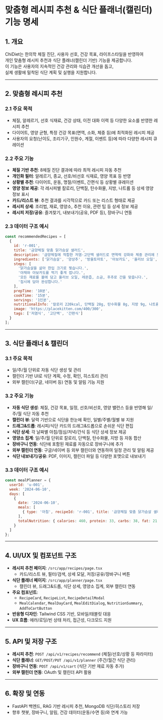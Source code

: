 # 맞춤형 레시피 추천 & 식단 플래너(캘린더) 기능 명세

## 1. 개요

ChiDiet는 한의학 체질 진단, 사용자 선호, 건강 목표, 라이프스타일을 반영하여  
개인 맞춤형 레시피 추천과 식단 플래너(캘린더 기반) 기능을 제공합니다.  
이 기능은 사용자의 지속적인 건강 관리와 식습관 개선을 돕고,  
실제 생활에 밀착된 식단 계획 및 실행을 지원합니다.

---

## 2. 맞춤형 레시피 추천

### 2.1 주요 목적

- 체질, 알레르기, 선호 식재료, 건강 상태, 이전 대화 이력 등 다양한 요소를 반영한 레시피 추천  
- 다이어트, 영양 균형, 특정 건강 목표(면역, 소화, 체중 등)에 최적화된 레시피 제공  
- 사용자의 요청(난이도, 조리기구, 인원수, 계절, 이벤트 등)에 따라 다양한 레시피 큐레이션

### 2.2 주요 기능

- **체질 기반 추천**: 8체질 진단 결과에 따라 최적 레시피 자동 추천  
- **개인화 필터**: 알레르기, 종교, 선호/비선호 식재료, 영양 목표 등 반영  
- **상황별 추천**: 다이어트, 운동, 명절/이벤트, 간편식 등 상황별 큐레이션  
- **영양 정보 제공**: 각 레시피별 칼로리, 단백질, 탄수화물, 지방, 나트륨 등 상세 영양 정보 표시  
- **카드/리스트 뷰**: 추천 결과를 시각적으로 카드 또는 리스트 형태로 제공  
- **레시피 상세**: 조리법, 재료, 영양소, 추천 이유, 관련 팁 등 상세 정보 제공  
- **레시피 저장/공유**: 즐겨찾기, 내보내기(공유, PDF 등), 장바구니 연동

### 2.3 데이터 구조 예시
```js
const recommendedRecipes = [
  {
    id: 'r-001',
    title: '금양체질 맞춤 닭가슴살 샐러드',
    description: '금양체질에 적합한 저염·고단백 샐러드로 면역력 강화와 체중 관리에 도움을 줍니다.',
    ingredients: ['닭가슴살', '양상추', '방울토마토', '아보카도', '올리브 오일', '레몬즙', '소금', '후추'],
    steps: [
      '닭가슴살을 삶아 한입 크기로 찢습니다.',
      '야채와 아보카도를 먹기 좋게 썹니다.',
      '모든 재료를 볼에 담고 올리브 오일, 레몬즙, 소금, 후추로 간을 맞춥니다.',
      '접시에 담아 완성합니다.'
    ],
    prepTime: '10분',
    cookTime: '15분',
    servings: '1인분',
    nutritionalInfo: '칼로리 220kcal, 단백질 28g, 탄수화물 8g, 지방 9g, 나트륨 180mg',
    image: 'https://placekitten.com/400/300',
    tags: ['저염식', '고단백', '간편식']
  }
];
```

---

## 3. 식단 플래너 & 캘린더

### 3.1 주요 목적

- 일/주/월 단위로 자동 식단 생성 및 관리  
- 캘린더 기반 UI로 식단 계획, 수정, 확인, 히스토리 관리  
- 외부 캘린더(구글, 네이버 등) 연동 및 알림 기능 지원

### 3.2 주요 기능

- **자동 식단 생성**: 체질, 건강 목표, 일정, 선호/비선호, 영양 밸런스 등을 반영해 일/주/월 식단 자동 추천  
- **캘린더 뷰**: 달력 기반으로 식단을 한눈에 확인, 일별/주별/월별 뷰 지원  
- **드래그&드롭**: 레시피/식단 카드의 드래그&드롭으로 손쉬운 식단 편집  
- **식단 상세**: 각 날짜별 아침/점심/저녁/간식 등 식단 상세 정보 제공  
- **영양소 집계**: 일/주/월 단위로 칼로리, 단백질, 탄수화물, 지방 등 자동 합산  
- **장바구니 연동**: 식단에 포함된 재료를 자동으로 장바구니에 추가  
- **외부 캘린더 연동**: 구글/네이버 등 외부 캘린더와 연동하여 일정 관리 및 알림 제공  
- **식단 내보내기/공유**: PDF, 이미지, 캘린더 파일 등 다양한 포맷으로 내보내기

### 3.3 데이터 구조 예시
```js
const mealPlanner = {
  userId: 'u-001',
  week: '2024-06-10',
  days: [
    {
      date: '2024-06-10',
      meals: [
        { type: '아침', recipeId: 'r-001', title: '금양체질 맞춤 닭가슴살 샐러드', image: 'https://placekitten.com/400/300' }
      ],
      totalNutrition: { calories: 460, protein: 33, carbs: 38, fat: 21, sodium: 180 }
    }
  ]
};
```

---

## 4. UI/UX 및 컴포넌트 구조

- **레시피 추천 페이지**: `/src/app/recipes/page.tsx`  
  - 카드/리스트 뷰, 필터/검색, 상세 모달, 저장/공유/장바구니 버튼
- **식단 플래너 페이지**: `/src/app/planner/page.tsx`  
  - 캘린더 뷰, 드래그&드롭, 식단 상세, 영양소 집계, 외부 캘린더 연동
- **주요 컴포넌트**:  
  - `RecipeCard`, `RecipeList`, `RecipeDetailModal`  
  - `MealCalendar`, `MealDayCard`, `MealEditDialog`, `NutritionSummary`, `AddToCartButton`
- **반응형 디자인**: Tailwind CSS 기반, 모바일/태블릿 대응  
- **UX 흐름**: 에러/로딩/빈 상태 처리, 접근성, 다크모드 지원

---

## 5. API 및 저장 구조

- **레시피 추천**: `POST /api/v1/recipes/recommend` (체질/선호/상황 등 파라미터)  
- **식단 플래너**: `GET/POST/PUT /api/v1/planner` (주간/월간 식단 관리)  
- **장바구니 연동**: `POST /api/v1/cart` (식단 기반 재료 자동 추가)  
- **외부 캘린더 연동**: OAuth 및 캘린더 API 활용

---

## 6. 확장 및 연동

- FastAPI 백엔드, RAG 기반 레시피 추천, MongoDB 식단/히스토리 저장  
- 향후 챗봇, 장바구니, 알림, 건강 데이터(운동/수면 등)와 연계 가능 
